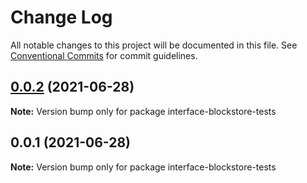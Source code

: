 # Change Log

All notable changes to this project will be documented in this file.
See [Conventional Commits](https://conventionalcommits.org) for commit guidelines.

## [0.0.2](https://github.com/ipfs/interface-blockstore/compare/interface-blockstore-tests@0.0.1...interface-blockstore-tests@0.0.2) (2021-06-28)

**Note:** Version bump only for package interface-blockstore-tests





## 0.0.1 (2021-06-28)

**Note:** Version bump only for package interface-blockstore-tests
